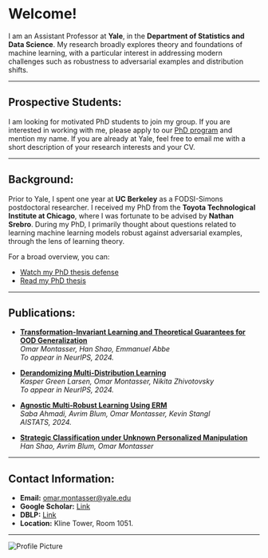 # Welcome!

I am an Assistant Professor at **Yale**, in the **Department of Statistics and Data Science**. My research broadly explores theory and foundations of machine learning, with a particular interest in addressing modern challenges such as robustness to adversarial examples and distribution shifts.

---

## Prospective Students:
I am looking for motivated PhD students to join my group. If you are interested in working with me, please apply to our [PhD program](#) and mention my name. If you are already at Yale, feel free to email me with a short description of your research interests and your CV.

---

## Background:
Prior to Yale, I spent one year at **UC Berkeley** as a FODSI-Simons postdoctoral researcher. I received my PhD from the **Toyota Technological Institute at Chicago**, where I was fortunate to be advised by **Nathan Srebro**. During my PhD, I primarily thought about questions related to learning machine learning models robust against adversarial examples, through the lens of learning theory.

For a broad overview, you can:
- [Watch my PhD thesis defense](#)
- [Read my PhD thesis](#)

---

## Publications:
- **[Transformation-Invariant Learning and Theoretical Guarantees for OOD Generalization](#)**  
  *Omar Montasser, Han Shao, Emmanuel Abbe*  
  *To appear in NeurIPS, 2024.*

- **[Derandomizing Multi-Distribution Learning](#)**  
  *Kasper Green Larsen, Omar Montasser, Nikita Zhivotovsky*  
  *To appear in NeurIPS, 2024.*

- **[Agnostic Multi-Robust Learning Using ERM](#)**  
  *Saba Ahmadi, Avrim Blum, Omar Montasser, Kevin Stangl*  
  *AISTATS, 2024.*

- **[Strategic Classification under Unknown Personalized Manipulation](#)**  
  *Han Shao, Avrim Blum, Omar Montasser*

---

## Contact Information:
- **Email:** [omar.montasser@yale.edu](mailto:omar.montasser@yale.edu)
- **Google Scholar:** [Link](#)
- **DBLP:** [Link](#)
- **Location:** Kline Tower, Room 1051.

---

![Profile Picture](your-image-url.jpg)
